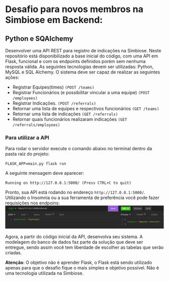 # Desafio para novos membros na Simbiose em Backend: 
## Python e SQAlchemy

Desenvolver uma API REST para registro de indicações na Simbiose. Neste repositório está
disponibilizado a base inicial do código, com uma API em Flask, funcional e com os endpoints
definidos porém sem nenhuma resposta válida. 
As seguintes tecnologias devem ser utilizadas: Python, MySQL e SQL Alchemy.
O sistema deve ser capaz de realizar as seguintes ações:
- Registrar Equipes(times) `(POST /teams)`
- Registrar Funcionários (e possibilitar vincular a uma equipe) `(POST /employees)`
- Registrar Indicações. `(POST /referrals)`
- Retornar uma lista de equipes e respectivos funcionários `(GET /teams)`
- Retornar uma lista de indicações `(GET /referrals)`
- Retornar quais funcionários realizaram indicações `(GET /referrals/employees)`


### Para utilizar a API
Para rodar o servidor execute o comando abaixo no terminal dentro da pasta raíz do projeto:
```
FLASK_APP=main.py flask run
```
A seguinte mensagem deve aparecer:
```
Running on http://127.0.0.1:5000/ (Press CTRL+C to quit)
```

Pronto, sua API está rodando no endereço `http://127.0.0.1:5000/`. Utilizando o Insomnia ou a sua
ferramenta de preferência você pode fazer requisições nos endpoins:
![Exemplo de requisição](request_example.png)

Agora, a partir do código inicial da API, desenvolva seu sistema. A modelagem do banco de
dados faz parte da solução que deve ser entregue, sendo assim você tem liberdade de escolher as 
tabelas que serão criadas.


**Atenção**: O objetivo não é aprender Flask, o Flask está sendo utilizado apenas para que
o desafio fique o mais simples e objetivo possível. Não é uma tecnologia utilizada na Simbiose.
